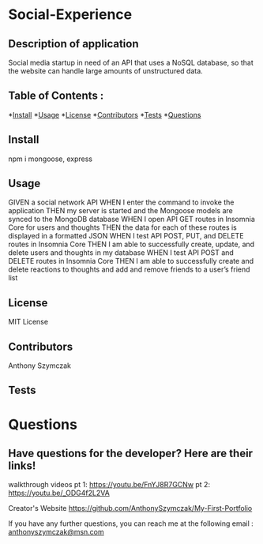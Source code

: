 # Social-Experience

## Description of application
Social media startup in need of an API that uses a NoSQL database,
so that the website can handle large amounts of unstructured data. 

## Table of Contents :
*[Install](#install)
*[Usage](#usage)
*[License](#license)
*[Contributors](#contributors)
*[Tests](#tests)
*[Questions](#questions)


## Install
npm i 
mongoose, express


## Usage
GIVEN a social network API
WHEN I enter the command to invoke the application
THEN my server is started and the Mongoose models are synced to the MongoDB database
WHEN I open API GET routes in Insomnia Core for users and thoughts
THEN the data for each of these routes is displayed in a formatted JSON
WHEN I test API POST, PUT, and DELETE routes in Insomnia Core
THEN I am able to successfully create, update, and delete users and thoughts in my database
WHEN I test API POST and DELETE routes in Insomnia Core
THEN I am able to successfully create and delete reactions to thoughts and add and remove friends to a user’s friend list

## License
MIT License
    
  
## Contributors
Anthony Szymczak

## Tests

# Questions
## Have questions for the developer? Here are their links! 

walkthrough videos
pt 1: https://youtu.be/FnYJ8R7GCNw
pt 2: https://youtu.be/_ODG4f2L2VA

Creator's Website
https://github.com/AnthonySzymczak/My-First-Portfolio

  If you have any further questions, you can reach me at the following email
  : <anthonyszymczak@msn.com>

